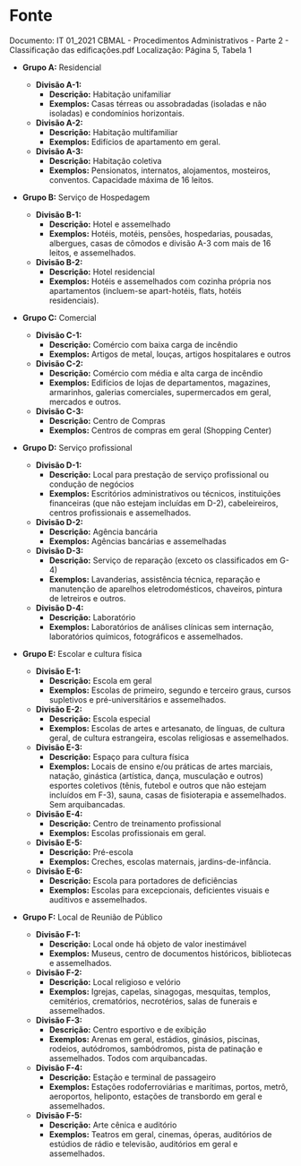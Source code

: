 # Fonte
Documento: IT 01_2021 CBMAL - Procedimentos Administrativos - Parte 2 - Classificação das edificações.pdf
Localização: Página 5, Tabela 1

- **Grupo A:** Residencial
  - **Divisão A-1:**
    - **Descrição:** Habitação unifamiliar
    - **Exemplos:** Casas térreas ou assobradadas (isoladas e não isoladas) e condomínios horizontais.
  - **Divisão A-2:**
    - **Descrição:** Habitação multifamiliar
    - **Exemplos:** Edifícios de apartamento em geral.
  - **Divisão A-3:**
    - **Descrição:** Habitação coletiva
    - **Exemplos:** Pensionatos, internatos, alojamentos, mosteiros, conventos. Capacidade máxima de 16 leitos.

- **Grupo B:** Serviço de Hospedagem
  - **Divisão B-1:**
    - **Descrição:** Hotel e assemelhado
    - **Exemplos:** Hotéis, motéis, pensões, hospedarias, pousadas, albergues, casas de cômodos e divisão A-3 com mais de 16 leitos, e assemelhados.
  - **Divisão B-2:**
    - **Descrição:** Hotel residencial
    - **Exemplos:** Hotéis e assemelhados com cozinha própria nos apartamentos (incluem-se apart-hotéis, flats, hotéis residenciais).

- **Grupo C:** Comercial
  - **Divisão C-1:**
    - **Descrição:** Comércio com baixa carga de incêndio
    - **Exemplos:** Artigos de metal, louças, artigos hospitalares e outros
  - **Divisão C-2:**
    - **Descrição:** Comércio com média e alta carga de incêndio
    - **Exemplos:** Edifícios de lojas de departamentos, magazines, armarinhos, galerias comerciales, supermercados em geral, mercados e outros.
  - **Divisão C-3:**
    - **Descrição:** Centro de Compras
    - **Exemplos:** Centros de compras em geral (Shopping Center)

- **Grupo D:** Serviço profissional
  - **Divisão D-1:**
    - **Descrição:** Local para prestação de serviço profissional ou condução de negócios
    - **Exemplos:** Escritórios administrativos ou técnicos, instituições financeiras (que não estejam incluídas em D-2), cabeleireiros, centros profissionais e assemelhados.
  - **Divisão D-2:**
    - **Descrição:** Agência bancária
    - **Exemplos:** Agências bancárias e assemelhadas
  - **Divisão D-3:**
    - **Descrição:** Serviço de reparação (exceto os classificados em G-4)
    - **Exemplos:** Lavanderias, assistência técnica, reparação e manutenção de aparelhos eletrodomésticos, chaveiros, pintura de letreiros e outros.
  - **Divisão D-4:**
    - **Descrição:** Laboratório
    - **Exemplos:** Laboratórios de análises clínicas sem internação, laboratórios químicos, fotográficos e assemelhados.

- **Grupo E:** Escolar e cultura física
  - **Divisão E-1:**
    - **Descrição:** Escola em geral
    - **Exemplos:** Escolas de primeiro, segundo e terceiro graus, cursos supletivos e pré-universitários e assemelhados.
  - **Divisão E-2:**
    - **Descrição:** Escola especial
    - **Exemplos:** Escolas de artes e artesanato, de línguas, de cultura geral, de cultura estrangeira, escolas religiosas e assemelhados.
  - **Divisão E-3:**
    - **Descrição:** Espaço para cultura física
    - **Exemplos:** Locais de ensino e/ou práticas de artes marciais, natação, ginástica (artística, dança, musculação e outros) esportes coletivos (tênis, futebol e outros que não estejam incluídos em F-3), sauna, casas de fisioterapia e assemelhados. Sem arquibancadas.
  - **Divisão E-4:**
    - **Descrição:** Centro de treinamento profissional
    - **Exemplos:** Escolas profissionais em geral.
  - **Divisão E-5:**
    - **Descrição:** Pré-escola
    - **Exemplos:** Creches, escolas maternais, jardins-de-infância.
  - **Divisão E-6:**
    - **Descrição:** Escola para portadores de deficiências
    - **Exemplos:** Escolas para excepcionais, deficientes visuais e auditivos e assemelhados.

- **Grupo F:** Local de Reunião de Público
  - **Divisão F-1:**
    - **Descrição:** Local onde há objeto de valor inestimável
    - **Exemplos:** Museus, centro de documentos históricos, bibliotecas e assemelhados.
  - **Divisão F-2:**
    - **Descrição:** Local religioso e velório
    - **Exemplos:** Igrejas, capelas, sinagogas, mesquitas, templos, cemitérios, crematórios, necrotérios, salas de funerais e assemelhados.
  - **Divisão F-3:**
    - **Descrição:** Centro esportivo e de exibição
    - **Exemplos:** Arenas em geral, estádios, ginásios, piscinas, rodeios, autódromos, sambódromos, pista de patinação e assemelhados. Todos com arquibancadas.
  - **Divisão F-4:**
    - **Descrição:** Estação e terminal de passageiro
    - **Exemplos:** Estações rodoferroviárias e marítimas, portos, metrô, aeroportos, heliponto, estações de transbordo em geral e assemelhados.
  - **Divisão F-5:**
    - **Descrição:** Arte cênica e auditório
    - **Exemplos:** Teatros em geral, cinemas, óperas, auditórios de estúdios de rádio e televisão, auditórios em geral e assemelhados.